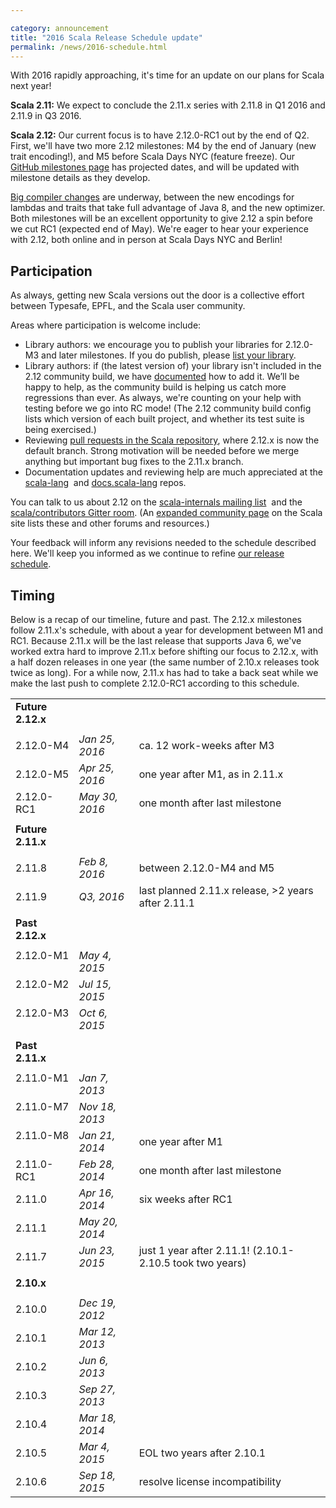 ```yaml
---

category: announcement
title: "2016 Scala Release Schedule update"
permalink: /news/2016-schedule.html
---
```


With 2016 rapidly approaching, it's time for an update on our plans for Scala next year!

**Scala 2.11:** We expect to conclude the 2.11.x series with 2.11.8 in Q1 2016 and 2.11.9 in Q3 2016.

**Scala 2.12:** Our current focus is to have 2.12.0-RC1 out by the end of Q2. First, we'll have two more 2.12 milestones:
M4 by the end of January (new trait encoding!), and M5 before Scala Days NYC (feature freeze).
Our [GitHub milestones page](https://github.com/scala/scala/milestones) has projected dates,
and will be updated with milestone details as they develop.

[Big compiler changes](http://scala-lang.org/news/2.12-roadmap) are underway, between the new encodings for
lambdas and traits that take full advantage of Java 8, and the new optimizer. Both milestones will be an excellent
opportunity to give 2.12 a spin before we cut RC1 (expected end of May). We're eager to hear your experience with 2.12,
both online and in person at Scala Days NYC and Berlin!


## Participation
As always, getting new Scala versions out the door is a collective effort between Typesafe, EPFL, and the Scala user community.

Areas where participation is welcome include:

 - Library authors: we encourage you to publish your libraries for 2.12.0-M3 and later milestones.
    If you do publish, please [list your library](https://github.com/scala/make-release-notes/blob/2.12.x/projects-2.12.md).
 - Library authors: if (the latest version of) your library isn't included in the 2.12 community build,
    we have [documented](https://github.com/scala/community-build/wiki) how to add it. We’ll be happy to help,
    as the community build is helping us catch more regressions than ever. As always, we're counting on your help with testing
    before we go into RC mode! (The 2.12 community build config
    lists which version of each built project, and whether its test suite is being exercised.)
 - Reviewing [pull requests in the Scala repository](https://github.com/scala/scala/pulls), where 2.12.x is now the default branch.
    Strong motivation will be needed before we merge anything but important bug fixes to the 2.11.x branch.
 - Documentation updates and reviewing help are much appreciated at the [scala-lang](https://github.com/scala/scala-lang/pulls) 
    and [docs.scala-lang](https://github.com/scala/scala.github.com/pulls) repos.

You can talk to us about 2.12 on the [scala-internals mailing list](https://groups.google.com/forum/#!forum/scala-internals) 
and the [scala/contributors Gitter room](https://gitter.im/scala/contributors).
(An [expanded community page](http://www.scala-lang.org/community/) on the Scala site lists these and other forums and resources.)

Your feedback will inform any revisions needed to the schedule described here.
We'll keep you informed as we continue to refine [our release schedule](https://github.com/scala/scala/milestones).


## Timing
Below is a recap of our timeline, future and past. The 2.12.x milestones follow 2.11.x's schedule,
with about a year for development between M1 and RC1. Because 2.11.x will be the last release that supports Java 6,
we've worked extra hard to improve 2.11.x before shifting our focus to 2.12.x, with a half dozen releases in one year
(the same number of 2.10.x releases took twice as long). For a while now, 2.11.x has had to take a back seat while we
make the last push to complete 2.12.0-RC1 according to this schedule.


|                   |                 |                                                                       |
|-------------------|-----------------|-----------------------------------------------------------------------|
| **Future 2.12.x** |                 |                                                                       |
|                   |                 |                                                                       |
|  2.12.0-M4        | *Jan 25, 2016*  | ca. 12 work-weeks after M3                                            |
|  2.12.0-M5        | *Apr 25, 2016*  | one year after M1, as in 2.11.x                                       |
|  2.12.0-RC1       | *May 30, 2016*  | one month after last milestone                                        |
|                   |                 |                                                                       |
| **Future 2.11.x** |                 |                                                                       |
|                   |                 |                                                                       |
|  2.11.8           | *Feb 8, 2016*   | between 2.12.0-M4 and M5                                              |
|  2.11.9           | *Q3, 2016*      | last planned 2.11.x release, >2 years after 2.11.1                    |
|                   |                 |                                                                       |
| **Past 2.12.x**   |                 |                                                                       |
|                   |                 |                                                                       |
|   2.12.0-M1       | *May 4, 2015*   |                                                                       |
|   2.12.0-M2       | *Jul 15, 2015*  |                                                                       |
|   2.12.0-M3       | *Oct 6, 2015*   |                                                                       |
|                   |                 |                                                                       |
| **Past 2.11.x**   |                 |                                                                       |
|                   |                 |                                                                       |
|   2.11.0-M1       | *Jan 7, 2013*   |                                                                       |
|   2.11.0-M7       | *Nov 18, 2013*  |                                                                       |
|   2.11.0-M8       | *Jan 21, 2014*  | one year after M1                                                     |
|   2.11.0-RC1      | *Feb 28, 2014*  | one month after last milestone                                        |
|   2.11.0          | *Apr 16, 2014*  | six weeks after RC1                                                   |
|   2.11.1          | *May 20, 2014*  |                                                                       |
|   2.11.7          | *Jun 23, 2015*  | just 1 year after 2.11.1! (2.10.1-2.10.5 took two years)              |
|                   |                 |                                                                       |
| **2.10.x**        |                 |                                                                       |
|                   |                 |                                                                       |
|   2.10.0          | *Dec 19, 2012*  |                                                                       |
|   2.10.1          | *Mar 12, 2013*  |                                                                       |
|   2.10.2          | *Jun 6, 2013*   |                                                                       |
|   2.10.3          | *Sep 27, 2013*  |                                                                       |
|   2.10.4          | *Mar 18, 2014*  |                                                                       |
|   2.10.5          | *Mar 4, 2015*   | EOL two years after 2.10.1                                            |
|   2.10.6          | *Sep 18, 2015*  | resolve license incompatibility                                       |
